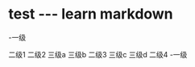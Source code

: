 # test --- learn markdown
-一级
   
   二级1
   二级2
      三级a
      三级b
   二级3
      三级c
      三级d
   二级4
-一级
